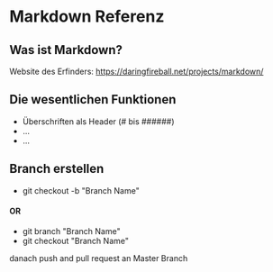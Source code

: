 # Markdown Referenz

## Was ist Markdown?

Website des Erfinders: https://daringfireball.net/projects/markdown/

## Die wesentlichen Funktionen

* Überschriften als Header (\# bis \######)
* ...
* ...



## Branch erstellen

- git checkout -b "Branch Name"

#### OR

- git branch "Branch Name"
- git checkout "Branch Name"



danach push and pull request an Master Branch